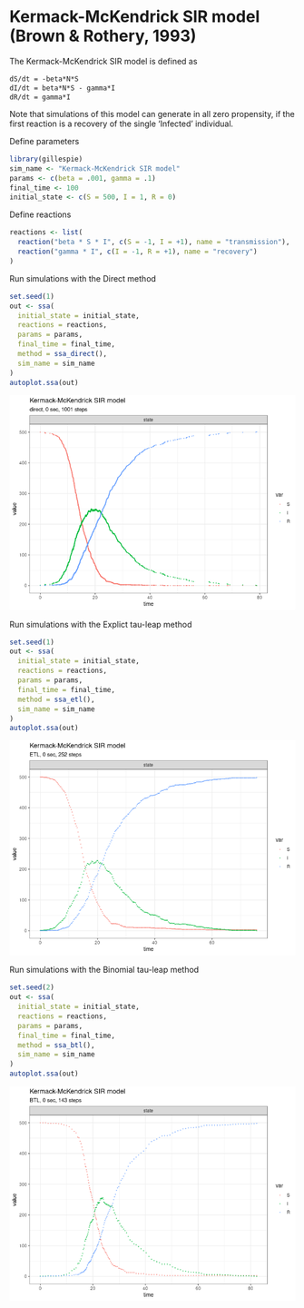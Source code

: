 Kermack-McKendrick SIR model (Brown & Rothery, 1993)
================

<!-- github markdown built using 
rmarkdown::render("vignettes/sir.Rmd", output_format = "github_document")
-->

The Kermack-McKendrick SIR model is defined as

    dS/dt = -beta*N*S
    dI/dt = beta*N*S - gamma*I
    dR/dt = gamma*I

Note that simulations of this model can generate in all zero propensity,
if the first reaction is a recovery of the single ‘Infected’ individual.

Define parameters

``` r
library(gillespie)
sim_name <- "Kermack-McKendrick SIR model"
params <- c(beta = .001, gamma = .1)
final_time <- 100
initial_state <- c(S = 500, I = 1, R = 0)
```

Define reactions

``` r
reactions <- list(
  reaction("beta * S * I", c(S = -1, I = +1), name = "transmission"),
  reaction("gamma * I", c(I = -1, R = +1), name = "recovery")
)
```

Run simulations with the Direct method

``` r
set.seed(1)
out <- ssa(
  initial_state = initial_state,
  reactions = reactions,
  params = params,
  final_time = final_time,
  method = ssa_direct(),
  sim_name = sim_name
) 
autoplot.ssa(out)
```

![](sir_files/figure-gfm/direct-1.png)<!-- -->

Run simulations with the Explict tau-leap method

``` r
set.seed(1)
out <- ssa(
  initial_state = initial_state,
  reactions = reactions,
  params = params,
  final_time = final_time,
  method = ssa_etl(),
  sim_name = sim_name
) 
autoplot.ssa(out)
```

![](sir_files/figure-gfm/etl-1.png)<!-- -->

Run simulations with the Binomial tau-leap method

``` r
set.seed(2)
out <- ssa(
  initial_state = initial_state,
  reactions = reactions,
  params = params,
  final_time = final_time,
  method = ssa_btl(),
  sim_name = sim_name
) 
autoplot.ssa(out)
```

![](sir_files/figure-gfm/btl-1.png)<!-- -->
